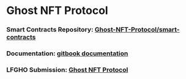 # Ghost NFT Protocol

### Smart Contracts Repository: [Ghost-NFT-Protocol/smart-contracts](https://github.com/Ghost-NFT-Protocol/smart-contracts)
### Documentation: [gitbook documentation](https://arnavs-organization.gitbook.io/ghost-nft-protocol/)
### LFGHO Submission: [Ghost NFT Protocol](https://ethglobal.com/showcase/ghost-nft-protocol-sy40u)
